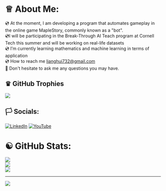 # ♕  About Me:
💿 At the moment, I am developing a program that automates gameplay in the online game MapleStory, commonly known as a "bot".<br>💿I will be participating in the Break-Through AI Teach program at Cornell Tech this summer and will be working on real-life datasets<br>💿 I’m currently learning mathematics and machine learning in terms of application<br>💿 How to reach me lianghui732@gmail.com<br> 💬 Don't hesitate to ask me any questions you may have.

## ♛ GitHub Trophies
![](https://github-profile-trophy.vercel.app/?username=WHITEII&theme=oldie)



## 🏳️ Socials:
[![LinkedIn](https://img.shields.io/badge/LinkedIn-%230077B5.svg?logo=linkedin&logoColor=white)](https://linkedin.com/in/https://www.linkedin.com/in/liang-zhang-795279a4/) [![YouTube](https://img.shields.io/badge/YouTube-%23FF0000.svg?logo=YouTube&logoColor=white)](https://youtube.com/@https://www.youtube.com/channel/UCoFSetLW4piOgNrkXWFc3jw) 

# ☯️ GitHub Stats:
![](https://github-readme-stats.vercel.app/api?username=WHITEII&theme=buefy&hide_border=false&include_all_commits=false&count_private=false&bg_color=DEG,gray,white)<br/>
![](https://github-readme-streak-stats.herokuapp.com/?user=WHITEII&theme=buefy&hide_border=false&background=DEG,white,gray)<br/>
![](https://github-readme-stats.vercel.app/api/top-langs/?username=WHITEII&theme=buefy&hide_border=false&include_all_commits=false&count_private=false&layout=compact&bg_color=DEG,gray,white)



---
[![](https://visitcount.itsvg.in/api?id=WHITEII&icon=0&color=0)](https://visitcount.itsvg.in)

<!-- Proudly created with GPRM ( https://gprm.itsvg.in ) -->


